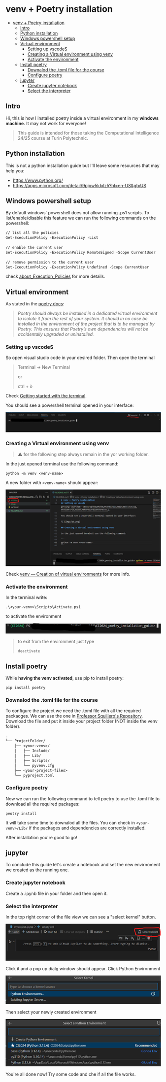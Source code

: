 # venv + Poetry installation

- [venv + Poetry installation](#venv--poetry-installation)
  - [Intro](#intro)
  - [Python installation](#python-installation)
  - [Windows powershell setup](#windows-powershell-setup)
  - [Virtual environment](#virtual-environment)
    - [Setting up vscodeS](#setting-up-vscodes)
    - [Creating a Virtual environment using venv](#creating-a-virtual-environment-using-venv)
    - [Activate the environment](#activate-the-environment)
  - [Install poetry](#install-poetry)
    - [Downalod the .toml file for the course](#downalod-the-toml-file-for-the-course)
    - [Configure poetry](#configure-poetry)
  - [jupyter](#jupyter)
    - [Create jupyter notebook](#create-jupyter-notebook)
    - [Select the interpreter](#select-the-interpreter)


## Intro

Hi, this is how I installed poetry inside a virtual environment in my **windows machine**. It may not work for everyone!  

> This guide is intended for those taking the Computational Intelligence 24/25 course at Turin Polytechnic.

## Python installation

This is not a python installation guide but I'll leave some resources that may help you:

- https://www.python.org/
- https://apps.microsoft.com/detail/9pjpw5ldxlz5?hl=en-US&gl=US

## Windows powershell setup

By default windows' powershell does not allow running .ps1 scripts. To list/enable/disable this feature we can run the following commands on the powershell:

```
// list all the policies
Get-ExecutionPolicy -ExecutionPolicy -List         

// enable the current user                     
Set-ExecutionPolicy -ExecutionPolicy RemoteSigned -Scope CurrentUser    

// remove permission to the current user
Set-ExecutionPolicy -ExecutionPolicy Undefined -Scope CurrentUser       
```

check [about_Execution_Policies](https://learn.microsoft.com/it-it/powershell/module/microsoft.powershell.core/about/about_execution_policies?view=powershell-7.4) for more details.

## Virtual environment
As stated in the [poetry docs](https://python-poetry.org/docs/):

> *Poetry should always be installed in a dedicated virtual environment to isolate it from the rest of your system. It should in no case be installed in the environment of the project that is to be managed by Poetry. This ensures that Poetry’s own dependencies will not be accidentally upgraded or uninstalled.*


### Setting up vscodeS

So open visual studio code in your desired folder. Then open the terminal


>Terminal -> New Terminal
>
>or
>
>ctrl + ò

Check [Getting started with the terminal](https://code.visualstudio.com/docs/terminal/getting-started#:~:text=Open%20the%20terminal%20by%20selecting,the%20Ctrl%2B%60%20keyboard%20shortcut.).

You should see a powershell terminal opened in your interface:

![](imgs/p1.png)

### Creating a Virtual environment using venv

> ⚠️ for the following step always remain in the yor working folder.

In the just opened terminal use the following command:

```
python -m venv <venv-name>
```

A new folder with `<venv-name>` should appear:

![](imgs/p2.png)

Check [venv — Creation of virtual environments](https://docs.python.org/3/library/venv.html) for more info.

### Activate the environment

In the terminal write:

```
.\<your-venv>\Scripts\Activate.ps1
```

to activate the environment

![](imgs/p3.png)

> to exit from the environment just type
>
> ```
> deactivate
> ```

## Install poetry

While **having the venv activated**, use pip to install poetry:

```
pip install poetry
```

### Downalod the .toml file for the course

To configure the project we need the .toml file with all the required packacges. We can use the one in [Professor Squillero's Repository]([2024-25/pyproject.toml](https://github.com/squillero/computational-intelligence/blob/master/2024-25/pyproject.toml)).
Download the file and put it inside your project folder (NOT inside the venv folder).

```
.
└── ProjectFolder/
    ├── <your-venv>/
    │   ├── Include/
    │   ├── Lib/
    │   ├── Scripts/
    │   └── pyvenv.cfg
    ├── <your-project-files>
    └── pyproject.toml
```

### Configure poetry

Now we can run the following command to tell poetry to use the .toml file to download all the required packages:

```
peotry install
```

It will take some time to downalod all the files. You can check in `<your-venv>/Lib/` if the packages and dependencies are correctly installed.

After installation you're good to go!

## jupyter

To conclude this guide let's create a notebook and set the new envirnoment we created as the running one.

### Create jupyter notebook

Create a .ipynb file in your folder and then open it.

### Select the interpreter

In the top right corner of the file view we can see a "select kernel" button. 

![](imgs/p4.png)

Click it and a pop up dialg window should appear. Click Python Environment

![](imgs/p5.png)

Then select your newly created environment

![](imgs/p6.png)

You're all done now! Try some code and che if all the file works.